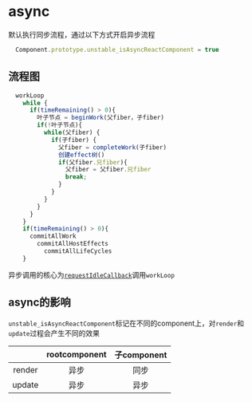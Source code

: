 # async
默认执行同步流程，通过以下方式开启异步流程
```js
  Component.prototype.unstable_isAsyncReactComponent = true
```

## 流程图
```js
  workLoop
    while {
      if(timeRemaining() > 0){
        叶子节点 = beginWork(父fiber，子fiber) 
        if(!叶子节点){
          while(父fiber) {
            if(子fiber) {
              父fiber = completeWork(子fiber)
              创建effect树() 
              if(父fiber.兄fiber){ 
                父fiber = 父fiber.兄fiber
                break; 
              }
            }
          }
        }
      }
    }
    if(timeRemaining() > 0){
      commitAllWork
        commitAllHostEffects
          commitAllLifeCycles
    }
```
异步调用的核心为[`requestIdleCallback`](https://developers.google.com/web/updates/2015/08/using-requestidlecallback)调用`workLoop`

## async的影响
`unstable_isAsyncReactComponent`标记在不同的component上，对`render`和`update`过程会产生不同的效果   

| |rootcomponent|子component|
|:---:|:---:|:---:|
|render|异步|同步|
|update|异步|异步|
